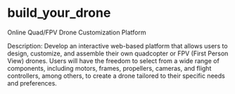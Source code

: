 # build_your_drone
Online Quad/FPV Drone Customization Platform

Description:
Develop an interactive web-based platform that allows users to design, customize, and assemble their own quadcopter or FPV (First Person View) drones. Users will have the freedom to select from a wide range of components, including motors, frames, propellers, cameras, and flight controllers, among others, to create a drone tailored to their specific needs and preferences.
